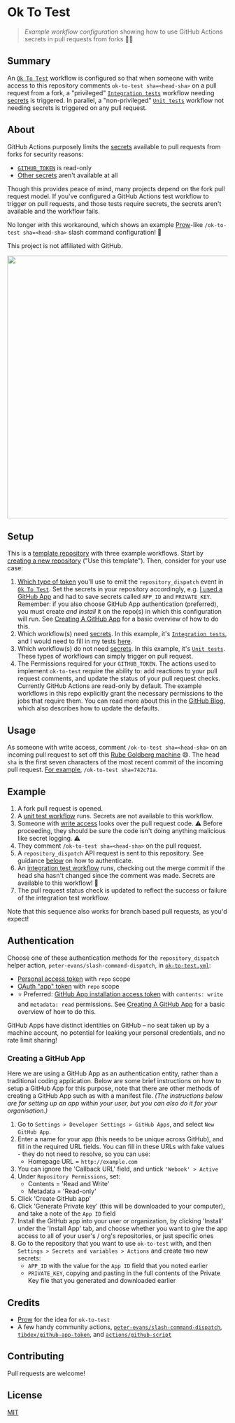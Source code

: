 # Ok To Test

> _Example workflow configuration_ showing how to use GitHub Actions secrets in pull requests from forks 🍴🔑

## Summary

An [`Ok To Test`](https://github.com/imjohnbo/ok-to-test/blob/master/.github/workflows/ok-to-test.yml) workflow is configured so that when someone with write access to this repository comments `ok-to-test sha=<head-sha>` on a pull request from a fork, a "privileged" [`Integration tests`](https://github.com/imjohnbo/ok-to-test/blob/master/.github/workflows/integration.yml) workflow needing [secrets](https://docs.github.com/en/free-pro-team@latest/actions/reference/encrypted-secrets#about-encrypted-secrets) is triggered. In parallel, a "non-privileged" [`Unit tests`](https://github.com/imjohnbo/ok-to-test/blob/master/.github/workflows/unit.yml) workflow not needing secrets is triggered on any pull request.

## About

GitHub Actions purposely limits the [secrets](https://help.github.com/en/actions/configuring-and-managing-workflows/creating-and-storing-encrypted-secrets) available to pull requests from forks for security reasons:

- [`GITHUB_TOKEN`](https://help.github.com/en/actions/configuring-and-managing-workflows/authenticating-with-the-github_token#permissions-for-the-github_token) is read-only
- [Other secrets](https://help.github.com/en/actions/configuring-and-managing-workflows/creating-and-storing-encrypted-secrets#using-encrypted-secrets-in-a-workflow) aren't available at all

Though this provides peace of mind, many projects depend on the fork pull request model. If you've configured a GitHub Actions test workflow to trigger on pull requests, and those tests require secrets, the secrets aren't available and the workflow fails.

No longer with this workaround, which shows an example [Prow](https://prow.k8s.io/command-help)-like `/ok-to-test sha=<head-sha>` slash command configuration! 🥳

This project is not affiliated with GitHub.

<p align="center">
    <img src="https://user-images.githubusercontent.com/2993937/101568108-0b2d4980-39a0-11eb-9e87-d838ae934097.png" width="600" />
</p>

## Setup

This is a [template repository](https://docs.github.com/en/free-pro-team@latest/github/creating-cloning-and-archiving-repositories/creating-a-repository-from-a-template#about-repository-templates) with three example workflows. Start by [creating a new repository](https://docs.github.com/en/free-pro-team@latest/github/creating-cloning-and-archiving-repositories/creating-a-repository-from-a-template#creating-a-repository-from-a-template) ("Use this template"). Then, consider for your use case:

1. [Which type of token](#authentication) you'll use to emit the `repository_dispatch` event in [`Ok To Test`](https://github.com/imjohnbo/ok-to-test/blob/master/.github/workflows/ok-to-test.yml). Set the secrets in your repository accordingly, e.g. [I used a GitHub App](https://github.com/imjohnbo/ok-to-test/blob/master/.github/workflows/ok-to-test.yml#L20-L21) and had to save secrets called `APP_ID` and `PRIVATE_KEY`. Remember: if you also choose GitHub App authentication (preferred), you must create _and install_ it on the repo(s) in which this configuration will run. See [Creating A GitHub App](#creating-a-github-app) for a basic overview of how to do this.
1. Which workflow(s) need [secrets](https://docs.github.com/en/free-pro-team@latest/actions/reference/encrypted-secrets#about-encrypted-secrets). In this example, it's [`Integration tests`](https://github.com/imjohnbo/ok-to-test/blob/master/.github/workflows/integration.yml), and I would need to fill in my tests [here](https://github.com/imjohnbo/ok-to-test/blob/master/.github/workflows/integration.yml#L36).
1. Which workflow(s) do not need [secrets](https://docs.github.com/en/free-pro-team@latest/actions/reference/encrypted-secrets#about-encrypted-secrets). In this example, it's [`Unit tests`](https://github.com/imjohnbo/ok-to-test/blob/master/.github/workflows/unit.yml). These types of workflows can simply trigger on pull request.
1. The Permissions required for your `GITHUB_TOKEN`. The actions used to implement `ok-to-test` require the ability to: add reactions to your pull request comments, and update the status of your pull request checks. Currently GitHub Actions are read-only by default. The example workflows in this repo explicitly grant the necessary permissions to the jobs that require them. You can read more about this in the [GitHub Blog](https://github.blog/changelog/2021-04-20-github-actions-control-permissions-for-github_token/), which also describes how to update the defaults.

## Usage

As someone with write access, comment `/ok-to-test sha=<head-sha>` on an incoming pull request to set off this [Rube Goldberg machine](https://en.wikipedia.org/wiki/Rube_Goldberg_machine) 😄. The head `sha` is the first seven characters of the most recent commit of the incoming pull request. [For example](https://github.com/imjohnbo/ok-to-test/pull/5#issuecomment-635368312), `/ok-to-test sha=742c71a`.

## Example

1. A fork pull request is opened.
2. A [unit test workflow](.github/workflows/unit.yml) runs. Secrets are not available to this workflow.
3. Someone with [write access](https://help.github.com/en/github/getting-started-with-github/access-permissions-on-github) looks over the pull request code. ⚠️ Before proceeding, they should be sure the code isn't doing anything malicious like secret logging. ⚠️
4. They comment `/ok-to-test sha=<head-sha>` on the pull request.
5. A `repository_dispatch` API request is sent to this repository. See guidance [below](#authentication) on how to authenticate.
6. An [integration test workflow](.github/workflows/integration.yml) runs, checking out the merge commit if the head sha hasn't changed since the comment was made. Secrets are available to this workflow! 💫
7. The pull request status check is updated to reflect the success or failure of the integration test workflow.

Note that this sequence also works for branch based pull requests, as you'd expect!

## Authentication

Choose one of these authentication methods for the `repository_dispatch` helper action, `peter-evans/slash-command-dispatch`, in [`ok-to-test.yml`](.github/workflows/ok-to-test.yml):

- [Personal access token](https://help.github.com/en/github/authenticating-to-github/creating-a-personal-access-token-for-the-command-line) with `repo` scope
- [OAuth "app" token](https://developer.github.com/v3/#oauth2-token-sent-in-a-header) with `repo` scope
- ⭐️ Preferred: [GitHub App installation access token](https://developer.github.com/apps/building-github-apps/authenticating-with-github-apps/#authenticating-as-an-installation) with `contents: write` and `metadata: read` permissions. See [Creating A GitHub App](#creating-a-github-app) for a basic overview of how to do this.

GitHub Apps have distinct identities on GitHub – no seat taken up by a machine account, no potential for leaking your personal credentials, and no rate limit sharing!

### Creating a GitHub App

Here we are using a GitHub App as an authentication entity, rather than a traditional coding application. Below are some brief instructions on how to setup a GitHub App for this purpose, note that there are other methods of creating a GitHub App such as with a manifest file. _(The instructions below are for setting up an app within your user, but you can also do it for your organisation.)_

1. Go to `Settings > Developer Settings > GitHub Apps`, and select `New GitHub App`.
1. Enter a name for your app (this needs to be unique across GitHub), and fill in the required URL fields. You can fill in these URLs with fake values - they do not need to resolve, so you can use:
    - Homepage URL = `http://example.com`
1. You can ignore the 'Callback URL' field, and untick `'Webook' > Active`
1. Under `Repository Permissions`, set:
    - Contents = 'Read and Write'
    - Metadata = 'Read-only'
1. Click 'Create GitHub app'
1. Click 'Generate Private key' (this will be downloaded to your computer), and take a note of the `App ID` field
1. Install the GitHub app into your user or organization, by clicking 'Install' under the 'Install App' tab, and choose whether you want to give the app access to all of your user's / org's repositories, or just specific ones
1. Go to the repository that you want to use `ok-to-test` with, and then `Settings > Secrets and variables > Actions` and create two new secrets:
    - `APP_ID` with the value for the `App ID` field that you noted earlier
    - `PRIVATE_KEY`, copying and pasting in the full contents of the Private Key file that you generated and downloaded earlier

## Credits

- [Prow](https://prow.k8s.io/command-help) for the idea for `ok-to-test`
- A few handy community actions, [`peter-evans/slash-command-dispatch`](https://github.com/peter-evans/slash-command-dispatch), [`tibdex/github-app-token`](https://github.com/tibdex/github-app-token), and [`actions/github-script`](https://github.com/actions/github-script)

## Contributing

Pull requests are welcome!

## License

[MIT](LICENSE)
